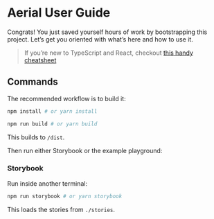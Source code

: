 # Aerial User Guide

Congrats! You just saved yourself hours of work by bootstrapping this project. Let’s get you oriented with what’s here and how to use it.

> If you’re new to TypeScript and React, checkout [this handy cheatsheet](https://github.com/sw-yx/react-typescript-cheatsheet/)

## Commands

The recommended workflow is to build it:

```bash
npm install # or yarn install
```

```bash
npm run build # or yarn build
```

This builds to `/dist`.

Then run either Storybook or the example playground:

### Storybook

Run inside another terminal:

```bash
npm run storybook # or yarn storybook
```

This loads the stories from `./stories`.
